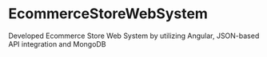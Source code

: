 # EcommerceStoreWebSystem
Developed Ecommerce Store Web System by utilizing Angular, JSON-based API integration and MongoDB

